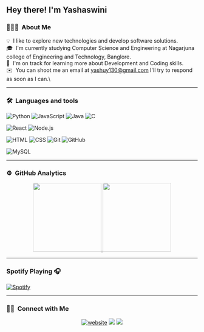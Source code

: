 ## Hey there! I'm Yashaswini

### 👨🏻‍💻 &nbsp;About Me 

💡 &nbsp;I like to explore new technologies and develop software solutions.\
🎓 &nbsp;I'm currently studying Computer Science and Engineering at Nagarjuna college of Engineering and Technology, Banglore.\
🌱 &nbsp;I'm on track for learning more about Development and Coding skills.\
✉️ &nbsp;You can shoot me an email at yashuy130@gmail.com I'll try to respond as soon as I can.\

---

### 🛠 &nbsp;Languages and tools


 ![Python](https://img.shields.io/badge/-Python-05122A?style=flat&logo=python)
 ![JavaScript](https://img.shields.io/badge/-JavaScript-05122A?style=flat&logo=javascript)
 ![Java](https://img.shields.io/badge/-Java-05122A?style=flat&logo=Java&logoColor=FFA518)
 ![C](https://img.shields.io/badge/-C-05122A?style=flat&logo=C&logoColor=A8B9CC)

 ![React](https://img.shields.io/badge/-React-05122A?style=flat&logo=react)
 ![Node.js](https://img.shields.io/badge/-Node.js-05122A?style=flat&logo=node.js)

 ![HTML](https://img.shields.io/badge/-HTML-05122A?style=flat&logo=HTML5)
 ![CSS](https://img.shields.io/badge/-CSS-05122A?style=flat&logo=CSS3&logoColor=1572B6)
 ![Git](https://img.shields.io/badge/-Git-05122A?style=flat&logo=git)
 ![GitHub](https://img.shields.io/badge/-GitHub-05122A?style=flat&logo=github)
  
 ![MySQL](https://img.shields.io/badge/-MySQL-ffffff?style=flat&logo=mysql)

---

### ⚙️ &nbsp;GitHub Analytics

<p align="center">
<a href=https://github.com/Yashu711>
  <img height="180em" src="https://github-readme-stats-eight-theta.vercel.app/api?username=Yashu711&show_icons=true&theme=algolia&include_all_commits=true&count_private=true"/>
  <img height="180em" src="https://github-readme-stats-eight-theta.vercel.app/api/top-langs/?username=Yashu711&layout=compact&langs_count=8&theme=algolia"/>
</a>
</p>

---

### Spotify Playing 🎧
[![Spotify](https://novatorem.visualbean.vercel.app/api/spotify)](https://open.spotify.com/user/31xalir2dzytsbfipshbqg3krucu)

---

### 🤝🏻 &nbsp;Connect with Me

<p align="center">
<a href="https://www.yashaswini.com"><img alt ="website" src="https://img.shields.io/badge/-yashaswini.com-3423A6?style=flat&logo=Google-Chrome&logoColor=white"/></a>
<a href="https://linkedin.com/in/yashaswini-p-a69a11265"><img src="https://img.shields.io/badge/-Yashaswini%20P%20-0077B5?style=flat&logo=Linkedin&logoColor=white"/></a>
<a href="https://instagram.com/yashuy711"><img src="https://img.shields.io/badge/-@yashuy711-E4405F?style=flat&logo=Instagram&logoColor=white"/></a>
</p>

